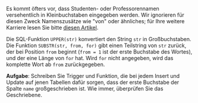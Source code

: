Es kommt öfters vor, dass Studenten- oder Professorennamen versehentlich in Kleinbuchstaben eingegeben werden. Wir ignorieren für diesen Zweck Namenszusätze wie "von" oder ähnliches; für Ihre weitere Karriere lesen Sie bitte [diesen Artikel](http://www.kalzumeus.com/2010/06/17/falsehoods-programmers-believe-about-names/).

Die SQL-Funktion `UPPER(str)` konvertiert den String `str` in Großbuchstaben. Die Funktion `SUBSTR(str, from, for)` gibt einen Teilstring von `str` zurück, der bei Position `from` beginnt (`from = 1` ist der erste Buchstabe des Wortes), und der eine Länge von `for` hat. Wird `for` nicht angegeben, wird das komplette Wort ab `from` zurückgegeben.

**Aufgabe**: Schreiben Sie Trigger und Funktion, die bei jedem Insert und Update auf jenen Tabellen dafür sorgen, dass der erste Buchstabe der Spalte `name` großgeschrieben ist.
Wie immer, überprüfen Sie das Geschriebene.